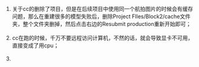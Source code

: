 1. 关于cc的删除了项目，但是在后续项目中使用同一个航拍图片的时候会有缓存问题，那么在重建很多的模型失败后，删除Project FIles/Block2/cache文件夹，整个文件夹删掉，然后点击右边的Resubmit  production重新开始即可；<br><br>
2. cc在跑的时候，千万不要远程访问计算机，不然的话，就会导致显卡不可用，直接变成了用cpu；<br><br>
3. 